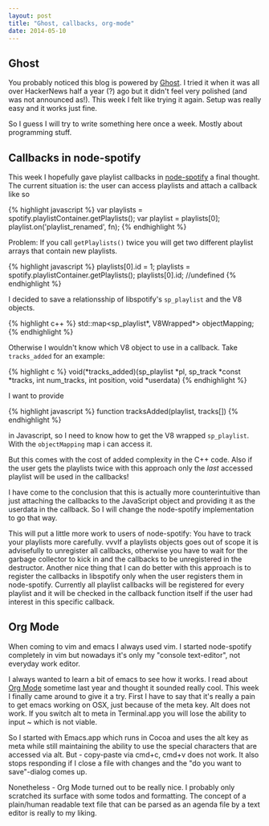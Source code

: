 ```yaml
---
layout: post
title: "Ghost, callbacks, org-mode"
date: 2014-05-10
---
```

## Ghost
You probably noticed this blog is powered by [Ghost](https://github.com/TryGhost/Ghost). I tried it when it was all over HackerNews half a year (?) ago but it didn't feel very polished (and was not announced as!). This week I felt like trying it again. Setup was really easy and it works just fine.

So I guess I will try to write something here once a week. Mostly about programming stuff.

## Callbacks in node-spotify
This week I hopefully gave playlist callbacks in [node-spotify](http://www.node-spotify.com/) a final thought.
The current situation is: the user can access playlists and attach a callback like so

{% highlight javascript %}
var playlists = spotify.playlistContainer.getPlaylists();
var playlist = playlists[0];
playlist.on('playlist_renamed', fn);
{% endhighlight %}

Problem: If you call `getPlaylists()` twice you will get two different playlist arrays that contain new playlists.

{% highlight javascript %}
playlists[0].id = 1;
playlists = spotify.playlistContainer.getPlaylists();
playlists[0].id; //undefined
{% endhighlight %}

I decided to save a relationsship of libspotify's `sp_playlist` and the V8 objects.

{% highlight c++ %}
std::map<sp_playlist*, V8Wrapped*> objectMapping;
{% endhighlight %}

Otherwise I wouldn't know which V8 object to use in a callback. Take `tracks_added` for an example:

{% highlight c %}
void(*tracks_added)(sp_playlist *pl, sp_track *const *tracks, int num_tracks, int position, void *userdata)
{% endhighlight %}

I want to provide

{% highlight javascript %}
function tracksAdded(playlist, tracks[])
{% endhighlight %}

in Javascript, so I need to know how to get the V8 wrapped `sp_playlist`. With the `objectMapping` map i can access it.
    
But this comes with the cost of added complexity in the C++ code. Also if the user gets the playlists twice with this approach only the _last_ accessed playlist will be used in the callbacks!

I have come to the conclusion that this is actually more counterintuitive than just attaching the callbacks to the JavaScript object and providing it as the userdata in the callback. So I will change the node-spotify implementation to go that way.

This will put a little more work to users of node-spotify: You have to track your playlists more carefully. vvvIf a playlists objects goes out of scope it is advisefully to unregister all callbacks, otherwise you have to wait for the garbage collector to kick in and the callbacks to be unregistered in the destructor.
    Another nice thing that I can do better with this approach is to register the callbacks in libspotify only when the user registers them in node-spotify. Currently all playlist callbacks will be registered for every playlist and it will be checked in the callback function itself if the user had interest in this specific callback.

## Org Mode
When coming to vim and emacs I always used vim. I started node-spotify completely in vim but nowadays it's only my \"console text-editor\", not everyday work editor.

I always wanted to learn a bit of emacs to see how it works. I read about [Org Mode](http://orgmode.org/) sometime last year and thought it sounded really cool. This week I finally came around to give it a try.
First I have to say that it's really a pain to get emacs working on OSX, just because of the meta key. Alt does not work. If you switch alt to meta in Terminal.app you will lose the ability to input ~ which is not viable.

So I started with Emacs.app which runs in Cocoa and uses the alt key as meta while still maintaining the ability to use the special characters that are accessed via alt. But - copy-paste via cmd+c, cmd+v does not work. It also stops responding if I close a file with changes and the \"do you want to save\"-dialog comes up.

Nonetheless - Org Mode turned out to be really nice. I probably only scratched its surface with some todos and formatting. The concept of a plain/human readable text file that can be parsed as an agenda file by a text editor is really to my liking.
